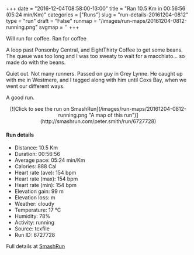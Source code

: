 +++
date = "2016-12-04T08:58:00-13:00"
title = "Ran 10.5 Km in 00:56:56 (05:24 min/Km)"
categories = ["Runs"]
slug = "run-details-20161204-0812"
type = "run"
draft = "False"
runmap = "/images/run-maps/20161204-0812-running.png"
svgmap = '<polyline points="96 63, 98 61, 100 54, 92 53, 88 55, 82 56, 66 70, 50 75, 46 73, 44 67, 39 64, 34 64, 27 67, 16 63, 15 61, 11 54, 4 48, 0 44, 5 41, 14 39, 14 39, 17 37, 17 37, 27 34, 28 34, 28 32, 30 32, 36 27, 39 26, 51 24, 56 27, 58 29, 58 32, 60 32, 63 43, 67 51, 67 51, 80 57, 82 57, 81 58, 84 64, 88 65">'
+++

Will run for coffee. 
Ran for coffee 

A loop past Ponsonby Central, and EightThirty Coffee to get some beans. The queue was too long and I was too sweaty to wait for a macchiato... so made do with the beans. 

Quiet out. Not many runners. Passed on guy in Grey Lynne. He caught up with me in Westmere, and I tagged along with him until Coxs Bay, when we went our different ways. 

A good run.   

<!--more-->

<center>
[![Click to see the run on SmashRun](/images/run-maps/20161204-0812-running.png "A map of this run")](http://smashrun.com/peter.smith/run/6727728)
</center>

#### Run details

* Distance: 10.5 Km
* Duration: 00:56:56
* Average pace: 05:24 min/Km
* Calories: 888 Cal
* Heart rate (ave): 154 bpm
* Heart rate (max): 154 bpm
* Heart rate (min): 154 bpm
* Elevation gain: 99 m
* Elevation loss:  m
* Weather: cloudy
* Temperature: 17 &deg;C
* Humidity: 78%
* Activity: running
* Source: tcxfile
* Run ID: 6727728

Full details at [SmashRun](http://smashrun.com/peter.smith/run/6727728)